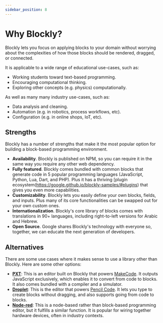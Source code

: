 ```yaml
---
sidebar_position: 8
---
```


# Why Blockly?

Blockly lets you focus on applying blocks to your domain without worrying about the complexities of how those blocks should be rendered, dragged, or connected.

It is applicable to a wide range of educational use-cases, such as:

- Working students toward text-based programming.
- Encouraging computational thinking.
- Exploring other concepts (e.g. physics) computationally.

As well as many many industry use-cases, such as:

- Data analysis and cleaning.
- Automation (e.g. in robotics, process workflows, etc).
- Configuration (e.g. in online shops, IoT, etc).

## Strengths

Blockly has a number of strengths that make it the most popular option for building a block-based programming environment.

- **Availability**. Blockly is published on NPM, so you can require it in the same way you require any other web dependency.
- **Fully featured**. Blockly comes bundled with common blocks that generate code in 5 popular programming languages (JavaScript, Python, Lua, Dart, and PHP). Plus it has a thriving [plugin ecosystem(https://google.github.io/blockly-samples/#plugins) that gives you even more capabilities.
- **Customizability**. Blockly lets you easily define your own blocks, fields, and inputs. Plus many of its core functionalities can be swapped out for your own custom ones.
- **Internationalization**. Blockly's core library of blocks comes with translations in 90+ languages, including right-to-left versions for Arabic and Hebrew.
- **Open Source**. Google shares Blockly's technology with everyone so, together, we can educate the next generation of developers.

## Alternatives

There are some use cases where it makes sense to use a library other than Blockly. Here are some other options:

- **[PXT](https://github.com/Microsoft/pxt)**: This is an editor built on Blockly that powers [MakeCode](https://makecode.com/). It outputs JavaScript exclusively, which enables it to convert from code to blocks. It also comes bundled with a compiler and a simulator.
- **[Droplet](https://github.com/PencilCode/droplet)**: This is the editor that powers [Pencil Code](https://pencilcode.net/). It lets you type to create blocks without dragging, and also supports going from code to blocks.
- **[Node-red](https://nodered.org/)**: This is a node-based rather than block-based programming editor, but it fulfills a similar function. It is popular for wiring together hardware devices, often in industry contexts.
